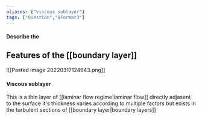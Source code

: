 ```yaml
---
aliases: ["viscous sublayer"]
tags: ["Question","QFormat3"]
---
```


#### Describe the
## Features of the [[boundary layer]]
![[Pasted image 20220317124943.png]]

#### Viscous sublayer
This is a thin layer of [[laminar flow regime|laminar flow]] directly adjasent to the surface it's thickness varies according to multiple factors but exists in the turbulent sections of [[boundary layer|boundary layers]]